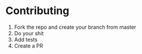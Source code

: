 # Contributing

1. Fork the repo and create your branch from master
2. Do your shit
3. Add tests
4. Create a PR
